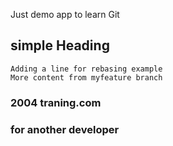 Just demo app to learn Git
## simple Heading
	Adding a line for rebasing example
	More content from myfeature branch

### 2004 traning.com


### for another developer